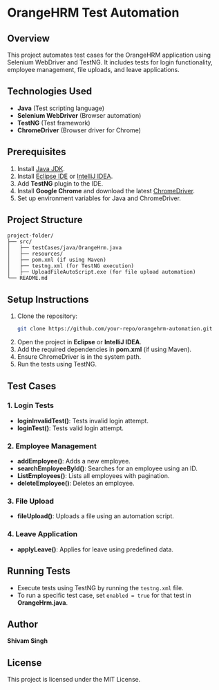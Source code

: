 # OrangeHRM Test Automation

## Overview
This project automates test cases for the OrangeHRM application using Selenium WebDriver and TestNG. It includes tests for login functionality, employee management, file uploads, and leave applications.

## Technologies Used
- **Java** (Test scripting language)
- **Selenium WebDriver** (Browser automation)
- **TestNG** (Test framework)
- **ChromeDriver** (Browser driver for Chrome)

## Prerequisites
1. Install [Java JDK](https://www.oracle.com/java/technologies/javase-downloads.html).
2. Install [Eclipse IDE](https://www.eclipse.org/downloads/) or [IntelliJ IDEA](https://www.jetbrains.com/idea/).
3. Add **TestNG** plugin to the IDE.
4. Install **Google Chrome** and download the latest [ChromeDriver](https://chromedriver.chromium.org/downloads).
5. Set up environment variables for Java and ChromeDriver.

## Project Structure
```
project-folder/
├── src/
│   ├── testCases/java/OrangeHrm.java
│   ├── resources/
│   ├── pom.xml (if using Maven)
│   ├── testng.xml (for TestNG execution)
│   ├── UploadFileAutoScript.exe (for file upload automation)
└── README.md
```

## Setup Instructions
1. Clone the repository:
   ```sh
   git clone https://github.com/your-repo/orangehrm-automation.git
   ```
2. Open the project in **Eclipse** or **IntelliJ IDEA**.
3. Add the required dependencies in **pom.xml** (if using Maven).
4. Ensure ChromeDriver is in the system path.
5. Run the tests using TestNG.

## Test Cases
### 1. Login Tests
- **loginInvalidTest()**: Tests invalid login attempt.
- **loginTest()**: Tests valid login attempt.

### 2. Employee Management
- **addEmployee()**: Adds a new employee.
- **searchEmployeeById()**: Searches for an employee using an ID.
- **ListEmployees()**: Lists all employees with pagination.
- **deleteEmployee()**: Deletes an employee.

### 3. File Upload
- **fileUpload()**: Uploads a file using an automation script.

### 4. Leave Application
- **applyLeave()**: Applies for leave using predefined data.

## Running Tests
- Execute tests using TestNG by running the `testng.xml` file.
- To run a specific test case, set `enabled = true` for that test in **OrangeHrm.java**.

## Author
**Shivam Singh**

## License
This project is licensed under the MIT License.

